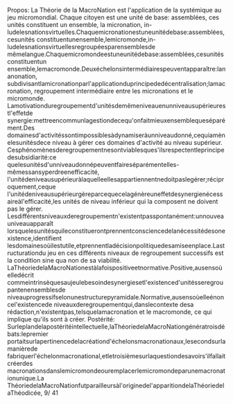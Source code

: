 Propos: 
La Théorie de la MacroNation est l'application de la systémique au jeu micromondial. 
Chaque citoyen est une unité de base: assemblées, ces unités constituent un ensemble, la micronation,
in-ludelesnationsvirtuelles.Chaquemicronationestuneunitédebase:assemblées,cesunités
constituentunensemble,lemicromonde,in-ludelesnationsvirtuellesregroupéesparensemblesde
mêmelangue.Chaquemicromondeestuneunitédebase:assemblées,cesunitésconstituentun
ensemble,lemacromonde.Deuxéchelonsintermédiairespeuventapparaître:lananonation,
subdivisantlamicronationparl'applicationduprincipededécentralisation;lamacronation,
regroupement intermédiaire entre les micronations et le micromonde. 
Lamotivationduregroupementd'unitésdemêmeniveauenunniveausupérieurestl'effetde
synergie:mettreencommunlagestiondecequ'onfaitmieuxensemblequeséparément.Des
domainesd'activitéssontimpossiblesàdynamiseràunniveaudonné,cequiamènelesunitésdece
niveau à gérer ces domaines d'activité au niveau supérieur. 
Cesphénomènesderegroupementnesontviablesques'ilsrespectentleprincipedesubsidiarité:ce
quelesunitésd'unniveaudonnépeuventfaireséparémentelles-mêmessansyperdreenefficacité,
l'unitédeniveausupérieuràlaquelleellesappartiennentnedoitpaslegérer;réciproquement,ceque
l'unitédeniveausupérieurgèreparcequecelagénèreuneffetdesynergienécessaireàl'efficacité,les
unités de niveau inférieur qui la composent ne doivent pas le gérer. 
Lesdifférentsniveauxderegroupementn'existentpasspontanément:unnouveauniveauapparaît
lorsquelesunitésquileconstituerontprennentconsciencedelanécessitédesonexistence,identifient
lesdomainesoùilestutile,etprennentladécisionpolitiquedesamiseenplace.Lastructurationdu
jeu en ces différents niveaux de regroupement successifs est la condition sine qua non de sa viabilité. 
LaThéoriedelaMacroNationestàlafoispositiveetnormative.Positive,ausensoùelledécrit
commeintrinsèquesaujeulebesoindesynergiesetl'existenced'unitésseregroupantenensemblesde
niveauprogressifselonunestructurepyramidale.Normative,ausensoùelleénoncel'existencede
niveauxderegroupementqui,danslecontexte desa rédaction,n'existentpas,telsquelamacronation
et le macromonde, ce qui implique qu'ils sont à créer. 
Postérité: 
Surleplandelapostéritéintellectuelle,laThéoriedelaMacroNationgénératroisdébats:lepremier
portaitsurlapertinencedelacréationd'échelonsmacronationaux,lesecondsurlamanièrede
fabriquerl'échelonmacronational,etletroisièmesurlaquestiondesavoirs'ilfallaitcréerdes
macronationsdanslemicromondeouremplacerlemicromondeparunemacronationunique.La
ThéoriedelaMacroNationfutparailleursàl'originedel'apparitiondelaThéoriedelaThéodicée,
9/ 41